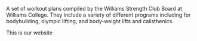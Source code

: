 A set of workout plans compiled by the Williams Strength Club Board
at Williams College. They include a variety of different programs including
for bodybuilding, olympic lifting, and body-weight lifts and calisthenics.

This is our website